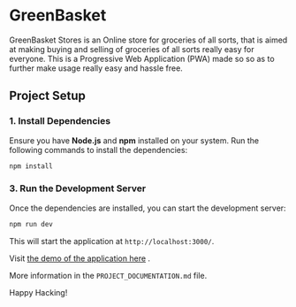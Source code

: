 
# GreenBasket
GreenBasket Stores is an Online store for groceries of all sorts, that is aimed at making buying and selling of groceries of all sorts really easy for everyone. This is a Progressive Web Application (PWA) made so so as to further make usage really easy and hassle free.

## Project Setup

### 1. Install Dependencies
Ensure you have **Node.js** and **npm** installed on your system. Run the following commands to install the dependencies:
```bash
npm install
```

### 3. Run the Development Server
Once the dependencies are installed, you can start the development server:
```bash
npm run dev
```
This will start the application at `http://localhost:3000/`.

Visit [the demo of the application here](https://greenbasket-cyan.vercel.app/) .

More information in the `PROJECT_DOCUMENTATION.md` file.

Happy Hacking!